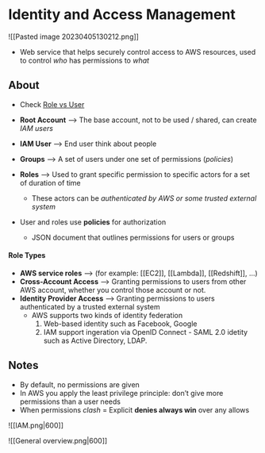 # Identity and Access Management
![[Pasted image 20230405130212.png]]
- Web service that helps securely control access to AWS resources, used to control *who* has permissions to *what*

## About
- Check [Role vs User](https://stackoverflow.com/questions/46199680/difference-between-iam-role-and-iam-user-in-aws)
- **Root Account** --> The base account, not to be used / shared, can create *IAM users*

- **IAM User** --> End user think about people
- **Groups** --> A set of users under one set of permissions (*policies*)
- **Roles** --> Used to grant specific permission to specific actors for a set of duration of time
	- These actors can be *authenticated by AWS or some trusted external system*

- User and roles use **policies** for authorization
	- JSON document that outlines permissions for users or groups

#### Role Types
-   **AWS service roles** --> (for example: [[EC2]], [[Lambda]], [[Redshift]], ...)
-   **Cross-Account Access** --> Granting permissions to users from other AWS account, whether you control those account or not.
-   **Identity Provider Access** --> Granting permissions to users authenticated by a trusted external system
	- AWS supports two kinds of identity federation
		1. Web-based identity such as Facebook, Google
		2. IAM support ingeration via OpenID Connect - SAML 2.0 idetity such as Active Directory, LDAP.

## Notes
- By default, no permissions are given
- In AWS you apply the least privilege principle: don’t give more permissions than a user needs
- When permissions *clash* = Explicit **denies always win** over any allows

![[IAM.png|600]]

![[General overview.png|600]]